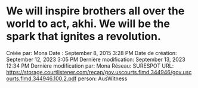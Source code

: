 # We will inspire brothers all over the world to act, akhi. We wiII be the spark that ignites a revolution.

Créée par: Mona
Date : September 8, 2015 3:28 PM
Date de création: September 12, 2023 3:05 PM
Dernière modification: September 13, 2023 12:34 PM
Dernière modification par: Mona
Réseau: SURESPOT
URL: https://storage.courtlistener.com/recap/gov.uscourts.flmd.344946/gov.uscourts.flmd.344946.100.2.pdf
person: AusWitness